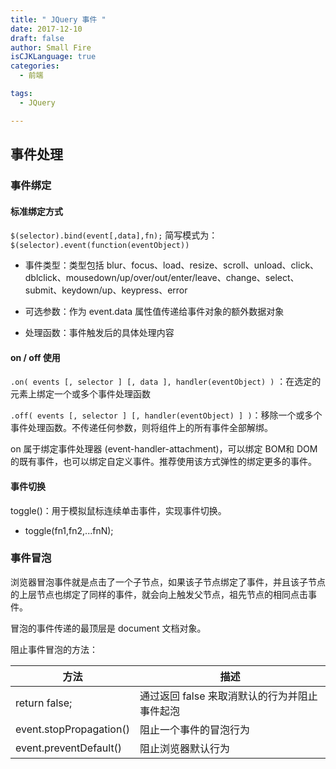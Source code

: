 ```yaml
---
title: " JQuery 事件 "
date: 2017-12-10
draft: false
author: Small Fire
isCJKLanguage: true
categories: 
  - 前端

tags: 
  - JQuery

---
```


## 事件处理

### 事件绑定

#### 标准绑定方式

`$(selector).bind(event[,data],fn);` 简写模式为：`$(selector).event(function(eventObject))`

- 事件类型：类型包括 blur、focus、load、resize、scroll、unload、click、dblclick、mousedown/up/over/out/enter/leave、change、select、submit、keydown/up、keypress、error


- 可选参数：作为 event.data 属性值传递给事件对象的额外数据对象


- 处理函数：事件触发后的具体处理内容


#### on / off 使用

`.on( events [, selector ] [, data ], handler(eventObject) )` ：在选定的元素上绑定一个或多个事件处理函数

`.off( events [, selector ] [, handler(eventObject) ] )`：移除一个或多个事件处理函数。不传递任何参数，则将组件上的所有事件全部解绑。

on 属于绑定事件处理器 (event-handler-attachment)，可以绑定 BOM和 DOM 的既有事件，也可以绑定自定义事件。推荐使用该方式弹性的绑定更多的事件。

#### 事件切换

toggle()：用于模拟鼠标连续单击事件，实现事件切换。

- toggle(fn1,fn2,...fnN);

### 事件冒泡

浏览器冒泡事件就是点击了一个子节点，如果该子节点绑定了事件，并且该子节点的上层节点也绑定了同样的事件，就会向上触发父节点，祖先节点的相同点击事件。

冒泡的事件传递的最顶层是 document 文档对象。

阻止事件冒泡的方法：

| 方法                    | 描述                                          |
| ----------------------- | --------------------------------------------- |
| return false;           | 通过返回 false 来取消默认的行为并阻止事件起泡 |
| event.stopPropagation() | 阻止一个事件的冒泡行为                        |
| event.preventDefault()  | 阻止浏览器默认行为                            |